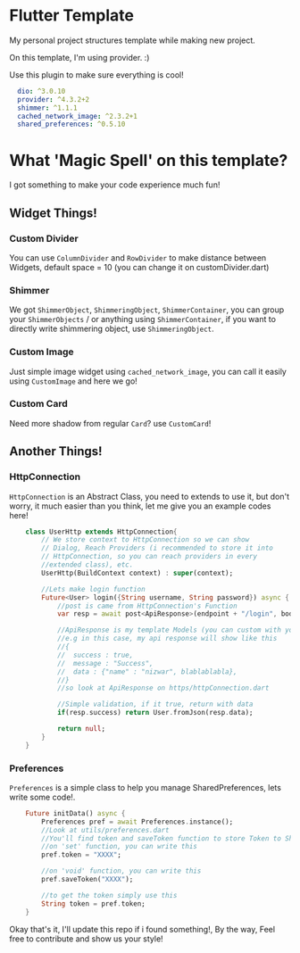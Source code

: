 # Flutter Template
My personal project structures template while making new project.

On this template, I'm using provider. :)

Use this plugin to make sure everything is cool!
```yaml
  dio: ^3.0.10
  provider: ^4.3.2+2
  shimmer: ^1.1.1
  cached_network_image: ^2.3.2+1
  shared_preferences: ^0.5.10
```


# What 'Magic Spell' on this template?
I got something to make your code experience much fun!

## Widget Things!
### Custom Divider
You can use `ColumnDivider` and `RowDivider` to make distance between Widgets, default space = 10 (you can change it on customDivider.dart)

### Shimmer
We got `ShimmerObject`, `ShimmeringObject`, `ShimmerContainer`, you can group your `ShimmerObjects` / or anything using `ShimmerContainer`, if you want to directly write shimmering object, use `ShimmeringObject`.

### Custom Image
Just simple image widget using `cached_network_image`, you can call it easily using `CustomImage` and here we go!

### Custom Card
Need more shadow from regular `Card`? use `CustomCard`!

## Another Things!
### HttpConnection
`HttpConnection` is an Abstract Class, you need to extends to use it, but don't worry, it much easier than you think, let me give you an example codes here!

```dart
    class UserHttp extends HttpConnection{
        // We store context to HttpConnection so we can show
        // Dialog, Reach Providers (i recommended to store it into 
        // HttpConnection, so you can reach providers in every 
        //extended class), etc.
        UserHttp(BuildContext context) : super(context);

        //Lets make login function
        Future<User> login({String username, String password}) async {
            //post is came from HttpConnection's Function
            var resp = await post<ApiResponse>(endpoint + "/login", body:{"username": username, "password": password});

            //ApiResponse is my template Models (you can custom with yours in https/httpConnection.dart).
            //e.g in this case, my api response will show like this
            //{
            //  success : true,
            //  message : "Success",
            //  data : {"name" : "nizwar", blablablabla},
            //}
            //so look at ApiResponse on https/httpConnection.dart

            //Simple validation, if it true, return with data
            if(resp.success) return User.fromJson(resp.data);            

            return null;
        }
    }
```

### Preferences
`Preferences` is a simple class to help you manage SharedPreferences, lets write some code!.

```dart
    Future initData() async {
        Preferences pref = await Preferences.instance();
        //Look at utils/preferences.dart
        //You'll find token and saveToken function to store Token to SharedPreferences
        //on 'set' function, you can write this
        pref.token = "XXXX";

        //on 'void' function, you can write this
        pref.saveToken("XXXX");

        //to get the token simply use this
        String token = pref.token;
    }
```

Okay that's it, I'll update this repo if i found something!, 
By the way, Feel free to contribute and show us your style!
